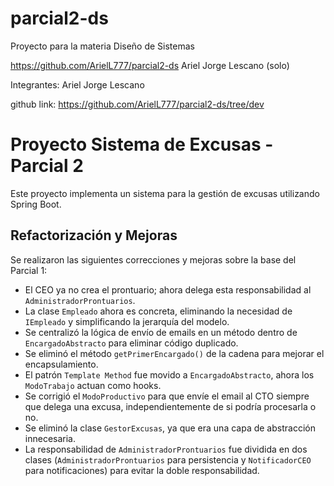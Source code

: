 # parcial2-ds
Proyecto para la materia Diseño de Sistemas

https://github.com/ArielL777/parcial2-ds
Ariel Jorge Lescano (solo)


Integrantes: Ariel Jorge Lescano

github link: https://github.com/ArielL777/parcial2-ds/tree/dev

# Proyecto Sistema de Excusas - Parcial 2

Este proyecto implementa un sistema para la gestión de excusas utilizando Spring Boot.

## Refactorización y Mejoras

Se realizaron las siguientes correcciones y mejoras sobre la base del Parcial 1:

* El CEO ya no crea el prontuario; ahora delega esta responsabilidad al `AdministradorProntuarios`.
* La clase `Empleado` ahora es concreta, eliminando la necesidad de `IEmpleado` y simplificando la jerarquía del modelo.
* Se centralizó la lógica de envío de emails en un método dentro de `EncargadoAbstracto` para eliminar código duplicado.
* Se eliminó el método `getPrimerEncargado()` de la cadena para mejorar el encapsulamiento.
* El patrón `Template Method` fue movido a `EncargadoAbstracto`, ahora los `ModoTrabajo` actuan como hooks.
* Se corrigió el `ModoProductivo` para que envíe el email al CTO siempre que delega una excusa, independientemente de si podría procesarla o no.
* Se eliminó la clase `GestorExcusas`, ya que era una capa de abstracción innecesaria.
* La responsabilidad de `AdministradorProntuarios` fue dividida en dos clases (`AdministradorProntuarios` para persistencia y `NotificadorCEO` para notificaciones) para evitar la doble responsabilidad.

